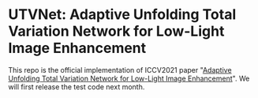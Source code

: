 # UTVNet: Adaptive Unfolding Total Variation Network for Low-Light Image Enhancement

This repo is the official implementation of ICCV2021 paper "[Adaptive Unfolding Total Variation Network for Low-Light Image Enhancement](https://arxiv.org/abs/2110.00984)". We will first release the test code next month.



